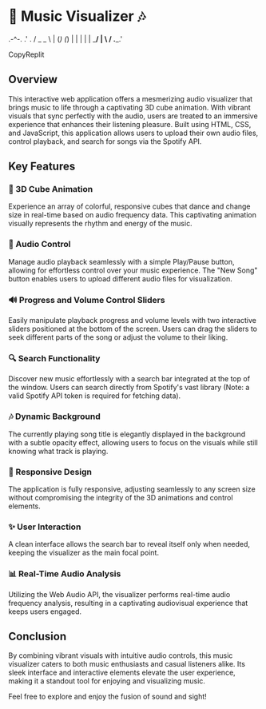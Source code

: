 # 🎵 Music Visualizer 🎶
   .-^-.
 .'     . /  _   _  \ | (_) (_) | |    |    | |  \___/  |  \       /   .___.'

CopyReplit

## Overview

This interactive web application offers a mesmerizing audio visualizer that brings music to life through a captivating 3D cube animation. With vibrant visuals that sync perfectly with the audio, users are treated to an immersive experience that enhances their listening pleasure. Built using HTML, CSS, and JavaScript, this application allows users to upload their own audio files, control playback, and search for songs via the Spotify API.

## Key Features

### 🎨 3D Cube Animation
Experience an array of colorful, responsive cubes that dance and change size in real-time based on audio frequency data. This captivating animation visually represents the rhythm and energy of the music.

### 🎵 Audio Control
Manage audio playback seamlessly with a simple Play/Pause button, allowing for effortless control over your music experience. The "New Song" button enables users to upload different audio files for visualization.

### 🔊 Progress and Volume Control Sliders
Easily manipulate playback progress and volume levels with two interactive sliders positioned at the bottom of the screen. Users can drag the sliders to seek different parts of the song or adjust the volume to their liking.

### 🔍 Search Functionality
Discover new music effortlessly with a search bar integrated at the top of the window. Users can search directly from Spotify's vast library (Note: a valid Spotify API token is required for fetching data).

### 🎶 Dynamic Background
The currently playing song title is elegantly displayed in the background with a subtle opacity effect, allowing users to focus on the visuals while still knowing what track is playing.

### 📱 Responsive Design
The application is fully responsive, adjusting seamlessly to any screen size without compromising the integrity of the 3D animations and control elements.

### ✨ User Interaction
A clean interface allows the search bar to reveal itself only when needed, keeping the visualizer as the main focal point.

### 📊 Real-Time Audio Analysis
Utilizing the Web Audio API, the visualizer performs real-time audio frequency analysis, resulting in a captivating audiovisual experience that keeps users engaged.

## Conclusion

By combining vibrant visuals with intuitive audio controls, this music visualizer caters to both music enthusiasts and casual listeners alike. Its sleek interface and interactive elements elevate the user experience, making it a standout tool for enjoying and visualizing music.

Feel free to explore and enjoy the fusion of sound and sight!
